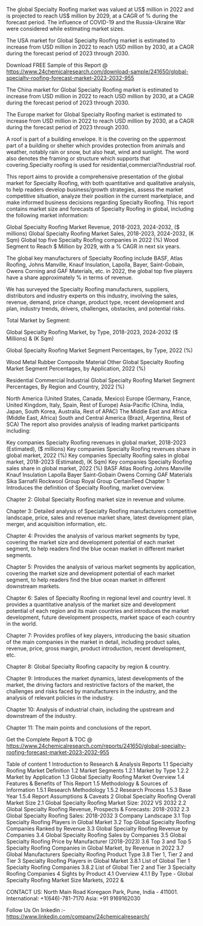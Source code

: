 The global Specialty Roofing market was valued at US$ million in 2022 and is projected to reach US$ million by 2029, at a CAGR of % during the forecast period. The influence of COVID-19 and the Russia-Ukraine War were considered while estimating market sizes.

The USA market for Global Specialty Roofing  market is estimated to increase from USD million in 2022 to reach USD million by 2030, at a CAGR during the forecast period of 2023 through 2030.

Download FREE Sample of this Report @ https://www.24chemicalresearch.com/download-sample/241650/global-specialty-roofing-forecast-market-2023-2032-955

The China market for Global Specialty Roofing market is estimated to increase from USD million in 2022 to reach USD million by 2030, at a CAGR during the forecast period of 2023 through 2030.

The Europe market for Global Specialty Roofing  market is estimated to increase from USD million in 2022 to reach USD million by 2030, at a CAGR during the forecast period of 2023 through 2030.

A roof is part of a building envelope. It is the covering on the uppermost part of a building or shelter which provides protection from animals and weather, notably rain or snow, but also heat, wind and sunlight. The word also denotes the framing or structure which supports that covering.Specialty roofing is used for residential,commercial?industrial roof.

This report aims to provide a comprehensive presentation of the global market for Specialty Roofing, with both quantitative and qualitative analysis, to help readers develop business/growth strategies, assess the market competitive situation, analyze their position in the current marketplace, and make informed business decisions regarding Specialty Roofing. This report contains market size and forecasts of Specialty Roofing in global, including the following market information:

Global Specialty Roofing Market Revenue, 2018-2023, 2024-2032, ($ millions)
Global Specialty Roofing Market Sales, 2018-2023, 2024-2032, (K Sqm)
Global top five Specialty Roofing companies in 2022 (%)
Wood Segment to Reach $ Million by 2029, with a % CAGR in next six years.

The global key manufacturers of Specialty Roofing include BASF, Atlas Roofing, Johns Manville, Knauf Insulation, Lapolla, Bayer, Saint-Gobain, Owens Corning and GAF Materials, etc. in 2022, the global top five players have a share approximately % in terms of revenue.

We has surveyed the Specialty Roofing manufacturers, suppliers, distributors and industry experts on this industry, involving the sales, revenue, demand, price change, product type, recent development and plan, industry trends, drivers, challenges, obstacles, and potential risks.

Total Market by Segment:

Global Specialty Roofing Market, by Type, 2018-2023, 2024-2032 ($ Millions) & (K Sqm)

Global Specialty Roofing Market Segment Percentages, by Type, 2022 (%)

Wood
Metal
Rubber
Composite Material
Other
Global Specialty Roofing Market Segment Percentages, by Application, 2022 (%)

Residential
Commercial
Industrial
Global Specialty Roofing Market Segment Percentages, By Region and Country, 2022 (%)

North America (United States, Canada, Mexico)
Europe (Germany, France, United Kingdom, Italy, Spain, Rest of Europe)
Asia-Pacific (China, India, Japan, South Korea, Australia, Rest of APAC)
The Middle East and Africa (Middle East, Africa)
South and Central America (Brazil, Argentina, Rest of SCA)
The report also provides analysis of leading market participants including:

Key companies Specialty Roofing revenues in global market, 2018-2023 (Estimated), ($ millions)
Key companies Specialty Roofing revenues share in global market, 2022 (%)
Key companies Specialty Roofing sales in global market, 2018-2023 (Estimated), (K Sqm)
Key companies Specialty Roofing sales share in global market, 2022 (%)
BASF
Atlas Roofing
Johns Manville
Knauf Insulation
Lapolla
Bayer
Saint-Gobain
Owens Corning
GAF Materials
Sika Sarnafil
Rockwool Group
Royal Group
CertainTeed
Chapter 1: Introduces the definition of Specialty Roofing, market overview.

Chapter 2: Global Specialty Roofing market size in revenue and volume.

Chapter 3: Detailed analysis of Specialty Roofing manufacturers competitive landscape, price, sales and revenue market share, latest development plan, merger, and acquisition information, etc.

Chapter 4: Provides the analysis of various market segments by type, covering the market size and development potential of each market segment, to help readers find the blue ocean market in different market segments.

Chapter 5: Provides the analysis of various market segments by application, covering the market size and development potential of each market segment, to help readers find the blue ocean market in different downstream markets.

Chapter 6: Sales of Specialty Roofing in regional level and country level. It provides a quantitative analysis of the market size and development potential of each region and its main countries and introduces the market development, future development prospects, market space of each country in the world.

Chapter 7: Provides profiles of key players, introducing the basic situation of the main companies in the market in detail, including product sales, revenue, price, gross margin, product introduction, recent development, etc.

Chapter 8: Global Specialty Roofing capacity by region & country.

Chapter 9: Introduces the market dynamics, latest developments of the market, the driving factors and restrictive factors of the market, the challenges and risks faced by manufacturers in the industry, and the analysis of relevant policies in the industry.

Chapter 10: Analysis of industrial chain, including the upstream and downstream of the industry.

Chapter 11: The main points and conclusions of the report.

Get the Complete Report & TOC @ https://www.24chemicalresearch.com/reports/241650/global-specialty-roofing-forecast-market-2023-2032-955

Table of content
1 Introduction to Research & Analysis Reports
1.1 Specialty Roofing Market Definition
1.2 Market Segments
1.2.1 Market by Type
1.2.2 Market by Application
1.3 Global Specialty Roofing Market Overview
1.4 Features & Benefits of This Report
1.5 Methodology & Sources of Information
1.5.1 Research Methodology
1.5.2 Research Process
1.5.3 Base Year
1.5.4 Report Assumptions & Caveats
2 Global Specialty Roofing Overall Market Size
2.1 Global Specialty Roofing Market Size: 2022 VS 2032
2.2 Global Specialty Roofing Revenue, Prospects & Forecasts: 2018-2032
2.3 Global Specialty Roofing Sales: 2018-2032
3 Company Landscape
3.1 Top Specialty Roofing Players in Global Market
3.2 Top Global Specialty Roofing Companies Ranked by Revenue
3.3 Global Specialty Roofing Revenue by Companies
3.4 Global Specialty Roofing Sales by Companies
3.5 Global Specialty Roofing Price by Manufacturer (2018-2023)
3.6 Top 3 and Top 5 Specialty Roofing Companies in Global Market, by Revenue in 2022
3.7 Global Manufacturers Specialty Roofing Product Type
3.8 Tier 1, Tier 2 and Tier 3 Specialty Roofing Players in Global Market
3.8.1 List of Global Tier 1 Specialty Roofing Companies
3.8.2 List of Global Tier 2 and Tier 3 Specialty Roofing Companies
4 Sights by Product
4.1 Overview
4.1.1 By Type - Global Specialty Roofing Market Size Markets, 2022 &

CONTACT US:
North Main Road Koregaon Park, Pune, India - 411001.
International: +1(646)-781-7170
Asia: +91 9169162030

Follow Us On linkedin :- https://www.linkedin.com/company/24chemicalresearch/
